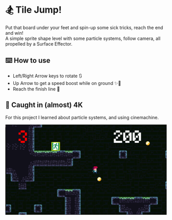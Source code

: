 # :snowboarder: Tile Jump!

Put that board under your feet and spin-up some sick tricks, reach the end and win! <br />
A simple sprite shape level with some particle systems, follow camera, all propelled by a Surface Effector.

## :keyboard: How to use

- Left/Right Arrow keys to rotate :arrows_clockwise:
- Up Arrow to get a speed boost while on ground :sparkles::athletic_shoe:
- Reach the finish line :checkered_flag:

## :camera_flash: Caught in (almost) 4K
For this project I learned about particle systems, and using cinemachine.

![](https://github.com/BPSCrash/TileJump/blob/main/tilejump.png)
